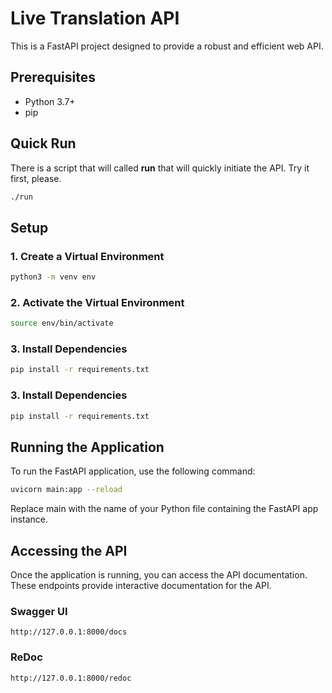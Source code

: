 # Live Translation API

This is a FastAPI project designed to provide a robust and efficient web API.

## Prerequisites

- Python 3.7+
- pip

## Quick Run

There is a script that will called **run** that will quickly initiate the API. Try it first, please.

```bash
./run
```

## Setup

### 1. Create a Virtual Environment

```bash
python3 -m venv env
```

### 2. Activate the Virtual Environment

```bash
source env/bin/activate
```

### 3. Install Dependencies

```bash
pip install -r requirements.txt
```

### 3. Install Dependencies

```bash
pip install -r requirements.txt
```

## Running the Application
To run the FastAPI application, use the following command:
```bash
uvicorn main:app --reload
```
Replace main with the name of your Python file containing the FastAPI app instance.

## Accessing the API
Once the application is running, you can access the API documentation.
These endpoints provide interactive documentation for the API.

### Swagger UI
```
http://127.0.0.1:8000/docs
```

### ReDoc

```
http://127.0.0.1:8000/redoc
```